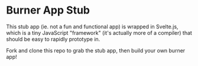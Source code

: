 # Burner App Stub

This stub app (ie. not a fun and functional app) is wrapped in Svelte.js, which is a tiny JavaScript "framework" (it's actually more of a compiler) that should be easy to rapidly prototype in.

Fork and clone this repo to grab the stub app, then build your own burner app!
